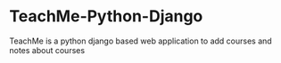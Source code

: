 # TeachMe-Python-Django
TeachMe is a python django based web application to add courses and notes about courses
